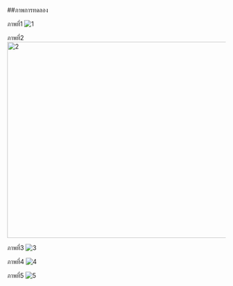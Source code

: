 ##ภาพการทดลอง

ภาพที่1
![1](https://github.com/user-attachments/assets/6b7b46b8-97e4-4c40-8dc6-090c60dd45b8)

ภาพที่2
<img width="1081" height="452" alt="2" src="https://github.com/user-attachments/assets/0234c521-02aa-4f71-bdd3-3a5466e6f04f" />

ภาพที่3
![3](https://github.com/user-attachments/assets/09cebe57-0042-41e8-8f87-ca5c9a667753)


ภาพที่4
![4](https://github.com/user-attachments/assets/e40b1bda-6aec-4362-bfee-239b91103d88)

ภาพที่5
![5](https://github.com/user-attachments/assets/24fcf91c-dbdb-44a5-9fb7-19d443f3edf2)
